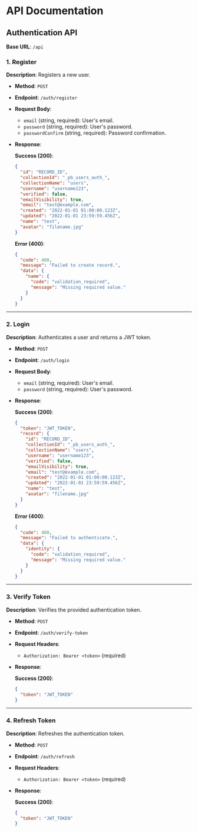 # API Documentation

## Authentication API

**Base URL**: `/api`

### 1. Register

**Description**: Registers a new user.

- **Method**: `POST`
- **Endpoint**: `/auth/register`
- **Request Body**:
    - `email` (string, required): User's email.
    - `password` (string, required): User's password.
    - `passwordConfirm` (string, required): Password confirmation.

- **Response**:

    **Success (200)**:
    ```json
    {
      "id": "RECORD_ID",
      "collectionId": "_pb_users_auth_",
      "collectionName": "users",
      "username": "username123",
      "verified": false,
      "emailVisibility": true,
      "email": "test@example.com",
      "created": "2022-01-01 01:00:00.123Z",
      "updated": "2022-01-01 23:59:59.456Z",
      "name": "test",
      "avatar": "filename.jpg"
    }
    ```

    **Error (400)**:
    ```json
    {
      "code": 400,
      "message": "Failed to create record.",
      "data": {
        "name": {
          "code": "validation_required",
          "message": "Missing required value."
        }
      }
    }
    ```

---

### 2. Login

**Description**: Authenticates a user and returns a JWT token.

- **Method**: `POST`
- **Endpoint**: `/auth/login`
- **Request Body**:
    - `email` (string, required): User's email.
    - `password` (string, required): User's password.

- **Response**:

    **Success (200)**:
    ```json
    {
      "token": "JWT_TOKEN",
      "record": {
        "id": "RECORD_ID",
        "collectionId": "_pb_users_auth_",
        "collectionName": "users",
        "username": "username123",
        "verified": false,
        "emailVisibility": true,
        "email": "test@example.com",
        "created": "2022-01-01 01:00:00.123Z",
        "updated": "2022-01-01 23:59:59.456Z",
        "name": "test",
        "avatar": "filename.jpg"
      }
    }
    ```

    **Error (400)**:
    ```json
    {
      "code": 400,
      "message": "Failed to authenticate.",
      "data": {
        "identity": {
          "code": "validation_required",
          "message": "Missing required value."
        }
      }
    }
    ```

---

### 3. Verify Token

**Description**: Verifies the provided authentication token.

- **Method**: `POST`
- **Endpoint**: `/auth/verify-token`
- **Request Headers**:
    - `Authorization: Bearer <token>` (required)

- **Response**:

    **Success (200)**:
    ```json
    {
      "token": "JWT_TOKEN"
    }
    ```

---

### 4. Refresh Token

**Description**: Refreshes the authentication token.

- **Method**: `POST`
- **Endpoint**: `/auth/refresh`
- **Request Headers**:
    - `Authorization: Bearer <token>` (required)

- **Response**:

    **Success (200)**:
    ```json
    {
      "token": "JWT_TOKEN"
    }
    ```
